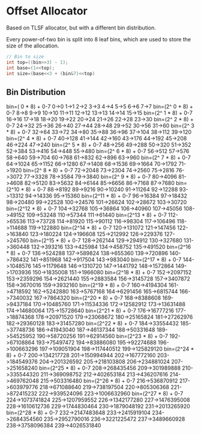 # Offset Allocator

Based on TLSF allocator, but with a different bin distribution.

Every power-of-two bin is split into 8 leaf bins, which are used to store the size of the allocation.

```c++
// Bin to size
int top=((bin>>3) - 1);
int base=(1<<top);
int size=(base<<3 + (bin&7)<<top)
```

## Bin Distribution

bin=(   0 * 8) + 0-7    0->0 1->1 2->2 3->3 4->4 5->5 6->6 7->7 
bin=(2^ 0 * 8) + 0-7    8->8 9->9 10->10 11->11 12->12 13->13 14->14 15->15 
bin=(2^ 1 * 8) + 0-7    16->16 17->18 18->20 19->22 20->24 21->26 22->28 23->30 
bin=(2^ 2 * 8) + 0-7    24->32 25->36 26->40 27->44 28->48 29->52 30->56 31->60 
bin=(2^ 3 * 8) + 0-7    32->64 33->72 34->80 35->88 36->96 37->104 38->112 39->120 
bin=(2^ 4 * 8) + 0-7    40->128 41->144 42->160 43->176 44->192 45->208 46->224 47->240 
bin=(2^ 5 * 8) + 0-7    48->256 49->288 50->320 51->352 52->384 53->416 54->448 55->480 
bin=(2^ 6 * 8) + 0-7    56->512 57->576 58->640 59->704 60->768 61->832 62->896 63->960 
bin=(2^ 7 * 8) + 0-7    64->1024 65->1152 66->1280 67->1408 68->1536 69->1664 70->1792 71->1920 
bin=(2^ 8 * 8) + 0-7    72->2048 73->2304 74->2560 75->2816 76->3072 77->3328 78->3584 79->3840 
bin=(2^ 9 * 8) + 0-7    80->4096 81->4608 82->5120 83->5632 84->6144 85->6656 86->7168 87->7680 
bin=(2^10 * 8) + 0-7    88->8192 89->9216 90->10240 91->11264 92->12288 93->13312 94->14336 95->15360 
bin=(2^11 * 8) + 0-7    96->16384 97->18432 98->20480 99->22528 100->24576 101->26624 102->28672 103->30720 
bin=(2^12 * 8) + 0-7    104->32768 105->36864 106->40960 107->45056 108->49152 109->53248 110->57344 111->61440 
bin=(2^13 * 8) + 0-7    112->65536 113->73728 114->81920 115->90112 116->98304 117->106496 118->114688 119->122880 
bin=(2^14 * 8) + 0-7    120->131072 121->147456 122->163840 123->180224 124->196608 125->212992 126->229376 127->245760 
bin=(2^15 * 8) + 0-7    128->262144 129->294912 130->327680 131->360448 132->393216 133->425984 134->458752 135->491520 
bin=(2^16 * 8) + 0-7    136->524288 137->589824 138->655360 139->720896 140->786432 141->851968 142->917504 143->983040 
bin=(2^17 * 8) + 0-7    144->1048576 145->1179648 146->1310720 147->1441792 148->1572864 149->1703936 150->1835008 151->1966080 
bin=(2^18 * 8) + 0-7    152->2097152 153->2359296 154->2621440 155->2883584 156->3145728 157->3407872 158->3670016 159->3932160 
bin=(2^19 * 8) + 0-7    160->4194304 161->4718592 162->5242880 163->5767168 164->6291456 165->6815744 166->7340032 167->7864320 
bin=(2^20 * 8) + 0-7    168->8388608 169->9437184 170->10485760 171->11534336 172->12582912 173->13631488 174->14680064 175->15728640 
bin=(2^21 * 8) + 0-7    176->16777216 177->18874368 178->20971520 179->23068672 180->25165824 181->27262976 182->29360128 183->31457280 
bin=(2^22 * 8) + 0-7    184->33554432 185->37748736 186->41943040 187->46137344 188->50331648 189->54525952 190->58720256 191->62914560 
bin=(2^23 * 8) + 0-7    192->67108864 193->75497472 194->83886080 195->92274688 196->100663296 197->109051904 198->117440512 199->125829120 
bin=(2^24 * 8) + 0-7    200->134217728 201->150994944 202->167772160 203->184549376 204->201326592 205->218103808 206->234881024 207->251658240 
bin=(2^25 * 8) + 0-7    208->268435456 209->301989888 210->335544320 211->369098752 212->402653184 213->436207616 214->469762048 215->503316480 
bin=(2^26 * 8) + 0-7    216->536870912 217->603979776 218->671088640 219->738197504 220->805306368 221->872415232 222->939524096 223->1006632960 
bin=(2^27 * 8) + 0-7    224->1073741824 225->1207959552 226->1342177280 227->1476395008 228->1610612736 229->1744830464 230->1879048192 231->2013265920 
bin=(2^28 * 8) + 0-7    232->2147483648 233->2415919104 234->2684354560 235->2952790016 236->3221225472 237->3489660928 238->3758096384 239->4026531840
